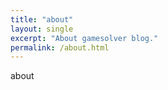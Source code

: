 ```yaml
---
title: "about"
layout: single
excerpt: "About gamesolver blog."
permalink: /about.html
---
```


about
